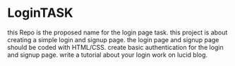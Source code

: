 # LoginTASK
this Repo is the proposed name for the login page task.
this project is about creating a simple login and signup page.
the login page and signup page should be coded with HTML/CSS.
create basic authentication for the login and signup page.
write a tutorial about your login work on lucid blog.
